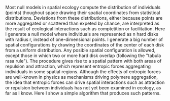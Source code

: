 Most null models in spatial ecology compute the distribution of individuals (points) thoughout space drawing their spatial coordinates from statistical distributions. Deviations from these distributions, either because points are more aggregated or scattered than expeted by chance, are interpreted as the result of ecological interactions such as comptetition or facilitation. Here I generate a null model where individuals are represented as n hard disks with radius r, instead of one-dimensional points. I generate a big number of spatial configurations by drawing the coordinates of the center of each disk from a uniform distribution. Any posible spatial configuration is allowed, except those in which two or more hard disk overlap (following the "tabula rasa rule"). The procedure gives rise to a spatial pattern with both areas of repulsion and attraction, which represent entropic forces aggregating individuals in some spatial regions. Although the effects of entropic forces are well-known in physics as mechanisms driving polymere aggregation, the idea that entropic forces can drive spatial interactions such as attraction or repulsion between individuals has not yet been examined in ecology, as far as I know. Here I show a simple algorithm that produces such patterns.

